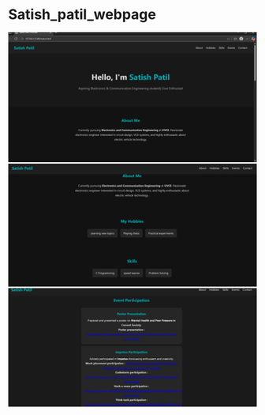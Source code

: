 # Satish_patil_webpage


![image alt](https://github.com/satishspatil-01/Satish_patil_webpage/blob/df2d2de51ac6159b71639066f872b03c08aaf456/Screenshot%202025-08-31%20213853.png)
![image alt](https://github.com/satishspatil-01/Satish_patil_webpage/blob/main/Screenshot%202025-08-31%20213912.png?raw=true)
![image alt](https://github.com/satishspatil-01/Satish_patil_webpage/blob/main/Screenshot%202025-08-31%20213937.png?raw=true)
